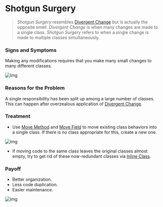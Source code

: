 # Shotgun Surgery

> *Shotgun Surgery* resembles [Divergent Change](https://sourcemaking.com/refactoring/smells/divergent-change) but is actually the opposite smell. *Divergent Change* is when many changes are made to a single class. *Shotgun Surgery* refers to when a single change is made to multiple classes simultaneously.

### Signs and Symptoms

Making any modifications requires that you make many small changes to many different classes.

![img](https://sourcemaking.com/images/refactoring-illustrations/2x/shotgun-surgery-1.png)

### Reasons for the Problem

A single responsibility has been split up among a large number of classes. This can happen after overzealous application of [Divergent Change](https://sourcemaking.com/refactoring/smells/divergent-change).

### Treatment

-  Use [Move Method](https://sourcemaking.com/refactoring/move-method) and [Move Field](https://sourcemaking.com/refactoring/move-field) to move existing class behaviors into a single class. If there is no class appropriate for this, create a new one.

![img](https://sourcemaking.com/images/refactoring-illustrations/2x/shotgun-surgery-2.png)

-  If moving code to the same class leaves the original classes almost empty, try to get rid of these now-redundant classes via [Inline Class](https://sourcemaking.com/refactoring/inline-class).

### Payoff

- Better organization.
- Less code duplication.
- Easier maintenance.

![img](https://sourcemaking.com/images/refactoring-illustrations/2x/shotgun-surgery-3.png)
